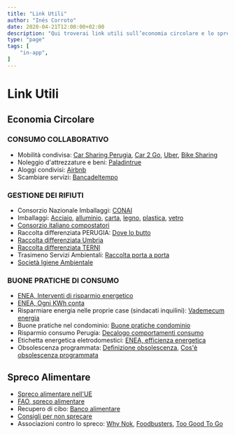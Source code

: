 ```yaml
---
title: "Link Utili"
author: "Inés Corroto"
date: 2020-04-21T12:00:00+02:00
description: "Qui troverai link utili sull’economia circolare e lo spreco alimentare."
type: "page"
tags: [
    "in-app",
]
---
```


# Link Utili

## Economia Circolare

### CONSUMO COLLABORATIVO
- Mobilità condivisa: [Car Sharing Perugia](http://www.carsharingperugia.it/ "Car Sharing Perugia"), [Car 2 Go](http://www.car2go.com/IT/it/ "Car 2 Go"), [Uber](http://www.uber.com/it/it/ "Uber"), [Bike Sharing](http://www.bicincitta.com/default.aspx "Bike Sharing")
- Noleggio d'attrezzature e beni: [Paladintrue](http://paladintrue.com "Paladintrue")
- Aloggi condivisi:  [Airbnb](http://www.airbnb.it/ "Airbnb")
- Scambiare servizi: [Bancadeltempo](http://www.bancadeltempoperugia.it/ "Bancadeltempo")

### GESTIONE DEI RIFIUTI
- Consorzio Nazionale Imballaggi: [CONAI](http://www.conai.org "CONAI")
- Imballaggi: [Acciaio](http://www.consorzioricrea.org "Imballaggi in acciaio"), [alluminio](http://www.cial.it "Imballaggi in alluminio"), [carta](http://www.comieco.org "Imballaggi in carta"), [legno](http://www.rilegno.org "legno"), [plastica](http://www.corepla.it "plastica"), [vetro](http://www.coreve.it "vetro")
- [Consorzio italiano compostatori](http://www.compost.it "Consorzio italiano compostatori")
- Raccolta differenziata PERUGIA: [Dove lo butto](http://www.gesenu.it/pagina/dove-lo-butto-perugia "Dove lo butto")
- [Raccolta differenziata Umbria](http://http://www.valleumbraservizi.it/index.php?option=com_content&view=article&id=526 "Raccolta differenziata Umbria")
- [Raccolta differenziata TERNI](http://www.unviaggiochiamatoambiente.it/ "Raccolta differenziata TERNI")
- Trasimeno Servizi Ambientali: [Raccolta porta a porta](http://www.tsaweb.eu/servizi_dettaglio.php?ids=1 "Raccolta porta a porta")
- [Società Igiene Ambientale](http://www.siaambiente.it "Società Igiene Ambientale")

### BUONE PRATICHE DI CONSUMO
- [ENEA, Interventi di risparmio energetico](http://www.efficienzaenergetica.enea.it/servizi-per/cittadini/interventi-di-efficienza-e-risparmio-energetico-nelle-abitazioni/impianti.html "ENEA, Interventi di risparmio energetico")
- [ENEA, Ogni KWh conta](http://www.efficienzaenergetica.enea.it/component/jdownloads/send/40%20-pubblicazioni/383-decaloghi-consigli-enea.html "ENEA, Ogni kw/h conta")
- Risparmiare energia nelle proprie case (sindacati inquilini): [Vademecum energia](http://enershift.eu/wp-content/uploads/2020/03/Vademecum-per-gli-Inquilini.pdf "Vademecum energia")
- Buone pratiche nel condominio: [Buone pratiche condominio](http://civicocinquepuntozero.it/download/rapporto-civico-5-0-2019-monitoraggi-estivi/ "Buone pratiche")
- Risparmio consumo Perugia: [Decalogo comportamenti consumo](http://www.comune.perugia.it/resources/Energia/DecalogoComportamentiRisparmio.pdf "Decalogo comportamenti")
- Etichetta energetica eletrodomestici: [ENEA, efficienza energetica](https://www.efficienzaenergetica.enea.it/servizi-per/cittadini/interventi-di-efficienza-e-risparmio-energetico-nelle-abitazioni/etichetta-energetica/etichetta-energetica-apparecchi.html "ENEA, efficienza energetica")
- Obsolescenza programmata: [Definizione obsolescenza](http://www.treccani.it/enciclopedia/obsolescenza-programmata/ "Definizione obsolescenza"), [Cos'è obsolescenza programmata](https://www.fastweb.it/smartphone-e-gadget/obsolescenza-programmata-cos-e-e-come-combatterla/ "Cos'è obsolescenza programmata")

##  Spreco Alimentare
- [Spreco alimentare nell'UE](https://www.europarl.europa.eu/news/it/headlines/society/20170505STO73528/spreco-alimentare-nell-ue-milioni-di-tonnellate-nella-spazzatura-infografica "Spreco alimentare nell'UE")
- [FAO, spreco alimentare](http://www.foodscovery.it/foodheroes-magazine/lo-scandalo-dello-spreco-cibo/ "FAO, spreco alimentare")
- Recupero di cibo: [Banco alimentare](https://www.bancoalimentare.it/it "Banco alimentare")
- [Consigli per non sprecare](http://https://ec.europa.eu/food/sites/food/files/safety/docs/fw_lib_tips_stop_food_waste_it.pdf "Consigli per non sprecare")
- Associazioni contro lo spreco: [Why Nok](http://www.whynok.com/ "Why Nok"), [Foodbusters](http://www.foodbusters.it/ "Foodbusters"), [Too Good To Go](https://toogoodtogo.it/it "Too Good To Go")
